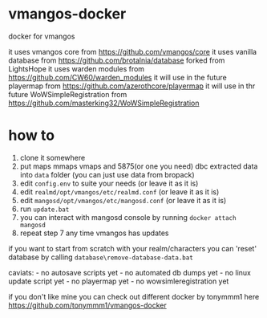 # vmangos-docker
docker for vmangos

it uses vmangos core from https://github.com/vmangos/core
it uses vanilla database from https://github.com/brotalnia/database forked from LightsHope
it uses warden modules from https://github.com/CW60/warden_modules
it will use in the future playermap from https://github.com/azerothcore/playermap
it will use in thr future WoWSimpleRegistration from https://github.com/masterking32/WoWSimpleRegistration

# how to
1. clone it somewhere
2. put maps mmaps vmaps and 5875(or one you need) dbc extracted data into ```data``` folder (you can just use data from bropack)
3. edit ```config.env``` to suite your needs (or leave it as it is)
4. edit ```realmd/opt/vmangos/etc/realmd.conf``` (or leave it as it is)
5. edit ```mangosd/opt/vmangos/etc/mangosd.conf``` (or leave it as it is)
6. run ```update.bat```
7. you can interact with mangosd console by running ```docker attach mangosd```
8. repeat step 7 any time vmangos has updates

if you want to start from scratch with your realm/characters you can 'reset' database by calling ```database\remove-database-data.bat```

caviats:
	- no autosave scripts yet
	- no automated db dumps yet
	- no linux update script yet
	- no playermap yet
	- no wowsimleregistration yet

if you don't like mine you can check out different docker by tonymmm1 here https://github.com/tonymmm1/vmangos-docker 